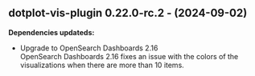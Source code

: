 ## dotplot-vis-plugin 0.22.0-rc.2 - (2024-09-02)

**Dependencies updateds:**

 * Upgrade to OpenSearch Dashboards 2.16\
   OpenSearch Dashboards 2.16 fixes an issue with the colors of the
   visualizations when there are more than 10 items.

